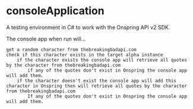 # consoleApplication
A testing environment in C# to work with the Onspring API v2 SDK.

The console app when run will...
	
	get a random character from thebreakingbadapi.com
	check if this character exists in the target alpha instance
		if the character exists the console app will retrieve all quotes by the character from thebreakingbadapi.com
			if any of the quotes don't exist in Onspring the console app will add them.
		if the character doesn't exist the console app will add this character in Onspring then will retrieve all quotes by the character from thebreakingbadapi.com
			If any of the quotes don't exist in Onspring the console app will add them.